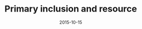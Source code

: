 ---
layout: staff
date: 2015-10-15
image: 
category: staff_upper
name: Ms. Lopez
room: 203
title: Primary inclusion and resource
email: mglopez8@cps.edu
---